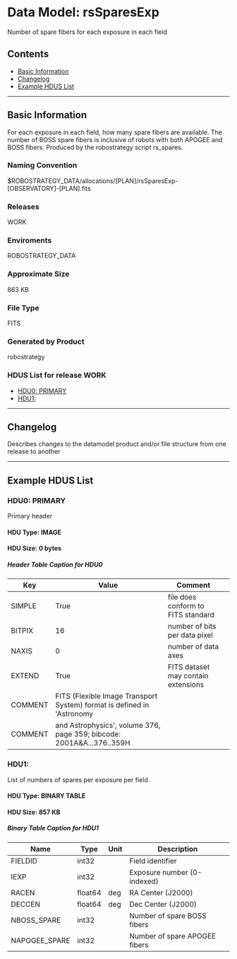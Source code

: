 # Data Model: rsSparesExp


Number of spare fibers for each exposure in each field


## Contents
- [Basic Information](#basic-information)
- [Changelog](#changelog)
- [Example HDUS List](#example-hdus-list)

---

## Basic Information
For each exposure in each field, how many spare fibers are available. The number of BOSS spare fibers is inclusive of robots with both APOGEE and BOSS fibers. Produced by the robostrategy script rs_spares.

### Naming Convention
$ROBOSTRATEGY_DATA/allocations/[PLAN]/rsSparesExp-[OBSERVATORY]-[PLAN].fits

### Releases
WORK

### Enviroments
ROBOSTRATEGY_DATA

### Approximate Size
863 KB

### File Type
FITS

### Generated by Product
robostrategy

### HDUS List for release WORK
  - [HDU0: PRIMARY](#hdu0-primary)
  - [HDU1: ](#hdu1)

---

## Changelog
Describes changes to the datamodel product and/or file structure from one release to another

---
## Example HDUS List

### HDU0: PRIMARY
Primary header

#### HDU Type: IMAGE
#### HDU Size:  0 bytes

##### Header Table Caption for HDU0
Key | Value | Comment | |
| --- | --- | --- | --- |
| SIMPLE | True | file does conform to FITS standard |
| BITPIX | 16 | number of bits per data pixel |
| NAXIS | 0 | number of data axes |
| EXTEND | True | FITS dataset may contain extensions |
| COMMENT |   FITS (Flexible Image Transport System) format is defined in 'Astronomy |  |
| COMMENT |   and Astrophysics', volume 376, page 359; bibcode: 2001A&A...376..359H |  |



### HDU1:
List  of numbers of spares per exposure per field

#### HDU Type: BINARY TABLE
#### HDU Size:  857 KB

##### Binary Table Caption for HDU1
Name | Type | Unit | Description |
| --- | --- | --- | --- |
 | FIELDID | int32 |  | Field identifier |
 | IEXP | int32 |  | Exposure number (0-indexed) |
 | RACEN | float64 | deg | RA Center (J2000) |
 | DECCEN | float64 | deg | Dec Center (J2000) |
 | NBOSS_SPARE | int32 |  | Number of spare BOSS fibers |
 | NAPOGEE_SPARE | int32 |  | Number of spare APOGEE fibers |
